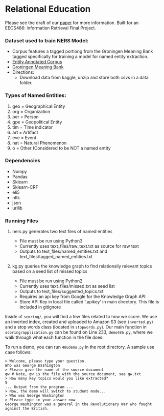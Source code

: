 # Relational Education

Please see the draft of our [paper](https://github.com/bhairavmehta95/relational-education/blob/master/486-draft.pdf) for more information. Built for an EECS486: Information Retrieval Final Project.


### Dataset used to train NERS Model:
- Corpus features a tagged portiong from the Groningen Meaning Bank tagged specifically for training a model for named entity extraction.
- [Entity Annotated Corpus](https://www.kaggle.com/abhinavwalia95/entity-annotated-corpus)
- [Groningen Meaning Bank](http://gmb.let.rug.nl/data.php)
- Directions:
	- Download data from kaggle, unzip and store both csvs in a data folder.

### Types of Named Entities:
1) geo = Geographical Entity
2) org = Organization
3) per = Person
4) gpe = Geopolitical Entity
5) tim = Time indicator
6) art = Artifact
7) eve = Event
8) nat = Natural Phenomenon
9) o = Other (Considered to be NOT a named entity

### Dependencies
- Numpy
- Pandas
- Sklearn
- Sklearn-CRF
- eli5
- nltk
- json
- urllib

### Running Files
1) ners.py generates two text files of named entities
	- File must be run using Python3
	- Currently uses text_files/raw_text.txt as source for raw text
	- Outputs to text_files/named_entities.txt and text_files/tagged_named_entities.txt 

2) kg.py queries the knowledge graph to find relationally relevant topics based on a seed list of missed topics
	- File must be run using Python2
	- Currently uses text_files/missed.txt as seed list
	- Outputs to text_files/suggested_topics.txt 
	- Requires an api key from Google for the Knowledge Graph API
	- Store API Key in local file called '.apikey' in main directory. This file is included in gitignore
	
Inside of `scoring/`, you will find a few files related to how we score. We use an inverted index, created and uploaded to Amazon S3 (see `inverted.py`) and a stop words class (located in `stopwords.py`). Our main function in `scoring/application.py` can be found on Line 233, `demo486.py`, where we walk through what each function in the file does.

To run a demo, you can run `486demo.py` in the root directory. A sample use case follows:

```
> Welcome, please type your question.
Who was George Washington
> Please give the name of the source document
gw # Note, gw is the file with the source document, see gw.txt
> How many key topics would you like extracted?
5
... Output from the program ...
> Now, the demo will switch to student mode...
> Who was George Washington
> Please type in your answer now
George Washington was a general in the Revolutionary War who fought against the British.

```
